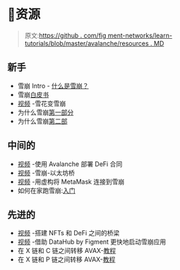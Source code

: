 # 👀资源

> 原文:[https://github . com/fig ment-networks/learn-tutorials/blob/master/avalanche/resources . MD](https://github.com/figment-networks/learn-tutorials/blob/master/avalanche/resources.md)

## 新手

*   雪崩 Intro - [什么是雪崩？](https://www.youtube.com/watch?v=mWBzFmzzBAg)
*   雪崩[白皮书](https://www.avalabs.org/whitepapers)
*   [视频](https://youtu.be/iEFFlu7q944) -雪花变雪崩
*   为什么雪崩[第一部分](https://youtu.be/QlbFzraRT_8)
*   为什么雪崩[第二部](https://youtu.be/ZyQPeSSCbYU)

## 中间的

*   [视频](https://youtu.be/pllx8dpYEtk) -使用 Avalanche 部署 DeFi 合同
*   [视频](https://youtu.be/fNiuX5mRGDA) -雪崩-以太坊桥
*   [视频](https://youtu.be/Q46YMR85ikc) -用虚构将 MetaMask 连接到雪崩
*   如何在家跑雪崩:[入门](https://youtu.be/c_SjtCiOFdg)

## 先进的

*   [视频](https://youtu.be/02viPctVys4) -搭建 NFTs 和 DeFi 之间的桥梁
*   [视频](https://youtu.be/0Hbfft4-5Y8) -借助 DataHub by Figment 更快地启动雪崩应用
*   在 X 链和 C 链之间转移 AVAX-[教程](https://docs.avax.network/build/tutorials/platform/transfer-avax-between-x-chain-and-c-chain)
*   在 X 链和 P 链之间转移 AVAX-[教程](https://docs.avax.network/build/tutorials/platform/transfer-avax-between-x-chain-and-p-chain)